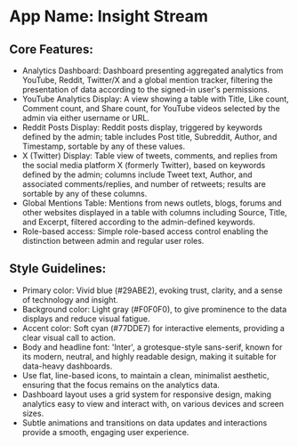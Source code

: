 # **App Name**: Insight Stream

## Core Features:

- Analytics Dashboard: Dashboard presenting aggregated analytics from YouTube, Reddit, Twitter/X and a global mention tracker, filtering the presentation of data according to the signed-in user's permissions.
- YouTube Analytics Display: A view showing a table with Title, Like count, Comment count, and Share count, for YouTube videos selected by the admin via either username or URL.
- Reddit Posts Display: Reddit posts display, triggered by keywords defined by the admin; table includes Post title, Subreddit, Author, and Timestamp, sortable by any of these values.
- X (Twitter) Display: Table view of tweets, comments, and replies from the social media platform X (formerly Twitter), based on keywords defined by the admin; columns include Tweet text, Author, and associated comments/replies, and number of retweets; results are sortable by any of these columns.
- Global Mentions Table: Mentions from news outlets, blogs, forums and other websites displayed in a table with columns including Source, Title, and Excerpt, filtered according to the admin-defined keywords. 
- Role-based access: Simple role-based access control enabling the distinction between admin and regular user roles.

## Style Guidelines:

- Primary color: Vivid blue (#29ABE2), evoking trust, clarity, and a sense of technology and insight.
- Background color: Light gray (#F0F0F0), to give prominence to the data displays and reduce visual fatigue.
- Accent color: Soft cyan (#77DDE7) for interactive elements, providing a clear visual call to action.
- Body and headline font: 'Inter', a grotesque-style sans-serif, known for its modern, neutral, and highly readable design, making it suitable for data-heavy dashboards. 
- Use flat, line-based icons, to maintain a clean, minimalist aesthetic, ensuring that the focus remains on the analytics data.
- Dashboard layout uses a grid system for responsive design, making analytics easy to view and interact with, on various devices and screen sizes.
- Subtle animations and transitions on data updates and interactions provide a smooth, engaging user experience.